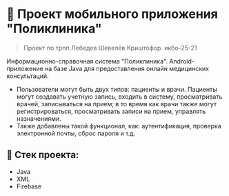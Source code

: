 # :poop: Проект мобильного приложения "Поликлиника"
> Проект по трпп.Лебедев Шевелёв Криштофор. икбо-25-21

Информационно-справочная система "Поликлиника". Android-приложение на базе Java для предоставления онлайн медицинских консультаций.
* Пользователи могут быть двух типов: пациенты и врачи. Пациенты могут создавать учетную запись, входить в систему, просматривать врачей, записываться на прием; в то время как врачи также могут регистрироваться, просматривать записи на прием, управлять назначениями.
*  Также добавлены такой функционал, как: аутентификация, проверка электронной почты, сброс пароля и т.д.

## :triangular_ruler: Стек проекта: 
- Java
- XML
- Firebase
